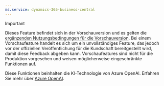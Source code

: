 ```yaml
---
ms.service: dynamics-365-business-central
---
```

> [!IMPORTANT]
> Dieses Feature befindet sich in der Vorschauversion und es gelten die [ergänzenden Nutzungsbedingungen für die Vorschauversion](https://dynamics.microsoft.com/legaldocs/supp-dynamics365-preview/). Bei einem Vorschaufeature handelt es sich um ein unvollständiges Feature, das jedoch vor der offiziellen Veröffentlichung für die Kundschaft bereitgestellt wird, damit diese Feedback abgeben kann. Vorschaufeatures sind nicht für die Produktion vorgesehen und weisen möglicherweise eingeschränkte Funktionen auf.
>
> Diese Funktionen beinhalten die KI-Technologie von Azure OpenAI. Erfahren Sie mehr über [Azure OpenAI](/legal/cognitive-services/openai/transparency-note).
